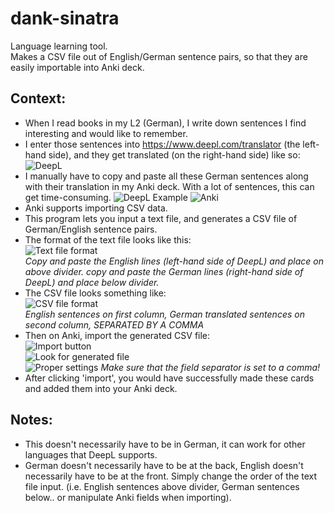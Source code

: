 # dank-sinatra
Language learning tool. \
Makes a CSV file out of English/German sentence pairs, so that they are easily importable into Anki deck. 

## Context:
- When I read books in my L2 (German), I write down sentences I find interesting and would like to remember.
- I enter those sentences into https://www.deepl.com/translator (the left-hand side), and they get translated (on the right-hand side) like so:
![DeepL](https://imgur.com/1pxtNbH.png)
- I manually have to copy and paste all these German sentences along with their translation in my Anki deck. 
With a lot of sentences, this can get time-consuming.
![DeepL Example](https://imgur.com/xV20CKF.png) 
![Anki](https://imgur.com/RJzEKET.png)
- Anki supports importing CSV data. 
- This program lets you input a text file, and generates a CSV file of German/English sentence pairs.
- The format of the text file looks like this: \
![Text file format](https://imgur.com/Rc7fSL5.png) \
_Copy and paste the English lines (left-hand side of DeepL) and place on above divider.
copy and paste the German lines (right-hand side of DeepL) and place below divider._
- The CSV file looks something like: \
![CSV file format](https://imgur.com/ALWnUlc.png) \
_English sentences on first column, German translated sentences on second column, SEPARATED BY A COMMA_
- Then on Anki, import the generated CSV file: \
![Import button](https://imgur.com/ldFOSGJ.png) \
![Look for generated file](https://imgur.com/VxH1e6P.png) \
![Proper settings](https://imgur.com/W4xvC9s.png) 
_Make sure that the field separator is set to a comma!_
- After clicking 'import', you would have successfully made these cards and added them into your Anki deck.

## Notes:
- This doesn't necessarily have to be in German, it can work for other languages that DeepL supports. 
- German doesn't necessarily have to be at the back, English doesn't necessarily have to be at the front. 
Simply change the order of the text file input. (i.e. English sentences above divider, German sentences below.. or manipulate Anki fields when importing).
